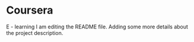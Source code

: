# Coursera
E - learning
I am editing the README file. Adding some more details about the project description.

